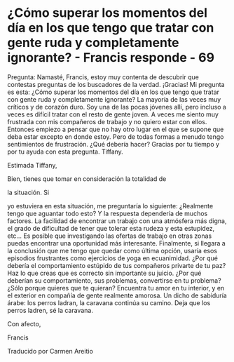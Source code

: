 # ¿Cómo superar los momentos del día en los que tengo que tratar con gente ruda y completamente ignorante? - Francis responde - 69 

Pregunta: Namasté, Francis, estoy muy contenta de descubrir que contestas preguntas de los buscadores de la verdad. ¡Gracias! Mi pregunta es esta: ¿Cómo superar los momentos del día en los que tengo que tratar con gente ruda y completamente ignorante? La mayoría de las veces muy críticos y de corazón duro. Soy una de las pocas jóvenes allí, pero incluso a veces es difícil tratar con el resto de gente joven. A veces me siento muy frustrada con mis compañeros de trabajo y no quiero estar con ellos. Entonces empiezo a pensar que no hay otro lugar en el que se supone que deba estar excepto en donde estoy. Pero de todas formas a menudo tengo sentimientos de frustración. ¿Qué debería hacer? Gracias por tu tiempo y por tu ayuda con esta pregunta. Tiffany.

Estimada Tiffany,

Bien, tienes que tomar en consideración la totalidad de 

la situación. Si

yo estuviera en esta situación, me preguntaría lo siguiente: ¿Realmente tengo que aguantar todo esto? Y la respuesta dependería de muchos factores. La facilidad de encontrar un trabajo con una atmósfera más digna, el grado de dificultad de tener que tolerar esta rudeza y esta estupidez, etc… Es posible que investigando las ofertas de trabajo en otras zonas puedas encontrar una oportunidad más interesante. Finalmente, si llegara a la conclusión que me tengo que quedar como última opción, usaría esos episodios frustrantes como ejercicios de yoga en ecuanimidad. ¿Por qué debería el comportamiento estúpido de tus compañeros privarte de tu paz? Haz lo que creas que es correcto sin importante su juicio. ¿Por qué deberían su comportamiento, sus problemas, convertirse en tu problema? ¿Sólo porque quieres que te quieran? Encuentra tu amor en tu interior, y en el exterior en compañía de gente realmente amorosa. Un dicho de sabiduría árabe: los perros ladran, la caravana continúa su camino. Deja que los perros ladren, sé la caravana.

Con afecto, 

Francis

Traducido por Carmen Areitio

